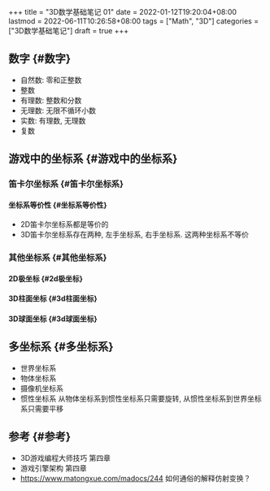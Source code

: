 +++
title = "3D数学基础笔记 01"
date = 2022-01-12T19:20:04+08:00
lastmod = 2022-06-11T10:26:58+08:00
tags = ["Math", "3D"]
categories = ["3D数学基础笔记"]
draft = true
+++

## 数字 {#数字}

-   自然数: 零和正整数
-   整数
-   有理数: 整数和分数
-   无理数: 无限不循环小数
-   实数: 有理数, 无理数
-   复数


## 游戏中的坐标系 {#游戏中的坐标系}


### 笛卡尔坐标系 {#笛卡尔坐标系}


#### 坐标系等价性 {#坐标系等价性}

-   2D笛卡尔坐标系都是等价的
-   3D笛卡尔坐标系存在两种, 左手坐标系, 右手坐标系. 这两种坐标系不等价


### 其他坐标系 {#其他坐标系}


#### 2D极坐标 {#2d极坐标}


#### 3D柱面坐标 {#3d柱面坐标}


#### 3D球面坐标 {#3d球面坐标}


## 多坐标系 {#多坐标系}

-   世界坐标系
-   物体坐标系
-   摄像机坐标系
-   惯性坐标系 从物体坐标系到惯性坐标系只需要旋转, 从惯性坐标系到世界坐标系只需要平移


## 参考 {#参考}

-   3D游戏编程大师技巧 第四章
-   游戏引擎架构 第四章
-   <https://www.matongxue.com/madocs/244> 如何通俗的解释仿射变换？
